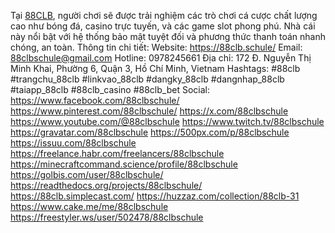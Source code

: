 Tại <a href="https://88clb.schule/">88CLB</a>, người chơi sẽ được trải nghiệm các trò chơi cá cược chất lượng cao như bóng đá, casino trực tuyến, và các game slot phong phú. Nhà cái này nổi bật với hệ thống bảo mật tuyệt đối và phương thức thanh toán nhanh chóng, an toàn.
Thông tin chi tiết:
Website: <a href="https://88clb.schule/">https://88clb.schule/</a>
Email: 88clbschule@gmail.com
Hotline: 0978245661
Địa chỉ: 172 Đ. Nguyễn Thị Minh Khai, Phường 6, Quận 3, Hồ Chí Minh, Vietnam
Hashtags: #88clb #trangchu_88clb #linkvao_88clb #dangky_88clb #dangnhap_88clb #taiapp_88clb #88clb_casino #88clb_bet
Social:
<a href="https://www.facebook.com/88clbschule/">https://www.facebook.com/88clbschule/</a>
<a href="https://www.pinterest.com/88clbschule/">https://www.pinterest.com/88clbschule/</a>
<a href="https://x.com/88clbschule">https://x.com/88clbschule</a>
<a href="https://www.youtube.com/@88clbschule">https://www.youtube.com/@88clbschule</a>
<a href="https://www.twitch.tv/88clbschule">https://www.twitch.tv/88clbschule</a>
<a href="https://gravatar.com/88clbschule">https://gravatar.com/88clbschule</a>
<a href="https://500px.com/p/88clbschule">https://500px.com/p/88clbschule</a>
<a href="https://issuu.com/88clbschule">https://issuu.com/88clbschule</a>
<a href="https://freelance.habr.com/freelancers/88clbschule">https://freelance.habr.com/freelancers/88clbschule</a>
<a href="https://minecraftcommand.science/profile/88clbschule">https://minecraftcommand.science/profile/88clbschule</a>
<a href="https://golbis.com/user/88clbschule/">https://golbis.com/user/88clbschule/</a>
<a href="https://readthedocs.org/projects/88clbschule/">https://readthedocs.org/projects/88clbschule/</a>
<a href="https://88clb.simplecast.com/">https://88clb.simplecast.com/</a>
<a href="https://huzzaz.com/collection/88clb-31">https://huzzaz.com/collection/88clb-31</a>
<a href="https://www.cake.me/me/88clbschule">https://www.cake.me/me/88clbschule</a>
<a href="https://freestyler.ws/user/502478/88clbschule">https://freestyler.ws/user/502478/88clbschule</a>
